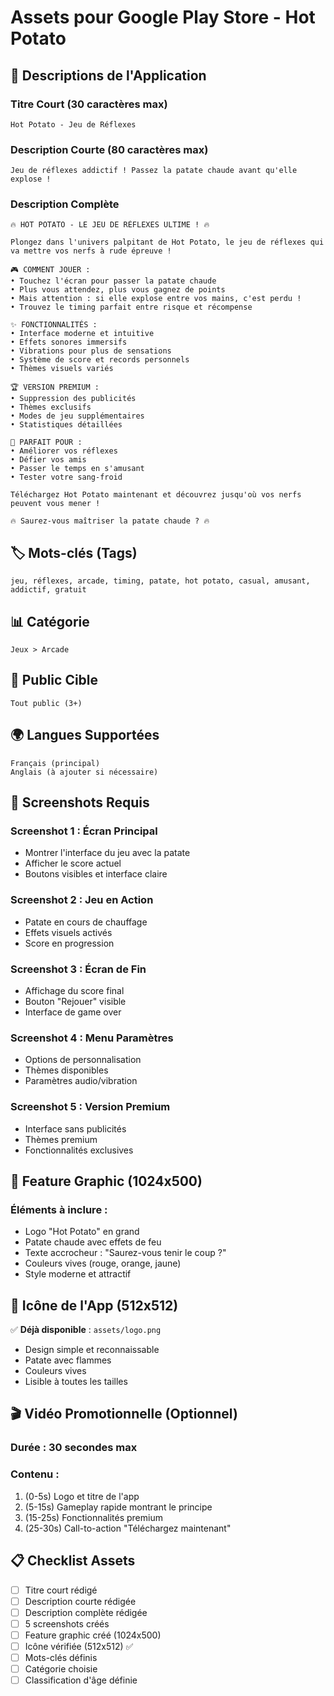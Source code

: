 # Assets pour Google Play Store - Hot Potato

## 📱 Descriptions de l'Application

### Titre Court (30 caractères max)
```
Hot Potato - Jeu de Réflexes
```

### Description Courte (80 caractères max)
```
Jeu de réflexes addictif ! Passez la patate chaude avant qu'elle explose !
```

### Description Complète
```
🔥 HOT POTATO - LE JEU DE RÉFLEXES ULTIME ! 🔥

Plongez dans l'univers palpitant de Hot Potato, le jeu de réflexes qui va mettre vos nerfs à rude épreuve !

🎮 COMMENT JOUER :
• Touchez l'écran pour passer la patate chaude
• Plus vous attendez, plus vous gagnez de points
• Mais attention : si elle explose entre vos mains, c'est perdu !
• Trouvez le timing parfait entre risque et récompense

✨ FONCTIONNALITÉS :
• Interface moderne et intuitive
• Effets sonores immersifs
• Vibrations pour plus de sensations
• Système de score et records personnels
• Thèmes visuels variés

🏆 VERSION PREMIUM :
• Suppression des publicités
• Thèmes exclusifs
• Modes de jeu supplémentaires
• Statistiques détaillées

🎯 PARFAIT POUR :
• Améliorer vos réflexes
• Défier vos amis
• Passer le temps en s'amusant
• Tester votre sang-froid

Téléchargez Hot Potato maintenant et découvrez jusqu'où vos nerfs peuvent vous mener !

🔥 Saurez-vous maîtriser la patate chaude ? 🔥
```

## 🏷️ Mots-clés (Tags)
```
jeu, réflexes, arcade, timing, patate, hot potato, casual, amusant, addictif, gratuit
```

## 📊 Catégorie
```
Jeux > Arcade
```

## 🎯 Public Cible
```
Tout public (3+)
```

## 🌍 Langues Supportées
```
Français (principal)
Anglais (à ajouter si nécessaire)
```

## 📸 Screenshots Requis

### Screenshot 1 : Écran Principal
- Montrer l'interface du jeu avec la patate
- Afficher le score actuel
- Boutons visibles et interface claire

### Screenshot 2 : Jeu en Action
- Patate en cours de chauffage
- Effets visuels activés
- Score en progression

### Screenshot 3 : Écran de Fin
- Affichage du score final
- Bouton "Rejouer" visible
- Interface de game over

### Screenshot 4 : Menu Paramètres
- Options de personnalisation
- Thèmes disponibles
- Paramètres audio/vibration

### Screenshot 5 : Version Premium
- Interface sans publicités
- Thèmes premium
- Fonctionnalités exclusives

## 🎨 Feature Graphic (1024x500)

### Éléments à inclure :
- Logo "Hot Potato" en grand
- Patate chaude avec effets de feu
- Texte accrocheur : "Saurez-vous tenir le coup ?"
- Couleurs vives (rouge, orange, jaune)
- Style moderne et attractif

## 📱 Icône de l'App (512x512)

✅ **Déjà disponible** : `assets/logo.png`
- Design simple et reconnaissable
- Patate avec flammes
- Couleurs vives
- Lisible à toutes les tailles

## 🎬 Vidéo Promotionnelle (Optionnel)

### Durée : 30 secondes max
### Contenu :
1. (0-5s) Logo et titre de l'app
2. (5-15s) Gameplay rapide montrant le principe
3. (15-25s) Fonctionnalités premium
4. (25-30s) Call-to-action "Téléchargez maintenant"

## 📋 Checklist Assets

- [ ] Titre court rédigé
- [ ] Description courte rédigée  
- [ ] Description complète rédigée
- [ ] 5 screenshots créés
- [ ] Feature graphic créé (1024x500)
- [ ] Icône vérifiée (512x512) ✅
- [ ] Mots-clés définis
- [ ] Catégorie choisie
- [ ] Classification d'âge définie